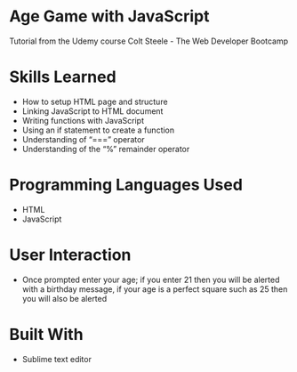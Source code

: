 # Age Game with JavaScript
Tutorial from the Udemy course Colt Steele - The Web Developer Bootcamp

# Skills Learned 
- How to setup HTML page and structure
- Linking JavaScript to HTML document
- Writing functions with JavaScript
- Using an if statement to create a function
- Understanding of “===” operator 
- Understanding of the “%” remainder operator

# Programming Languages Used
- HTML
- JavaScript

# User Interaction
- Once prompted enter your age;  if you enter 21 then you will be alerted with a birthday message, if your age is a perfect square such as 25 then you will also be alerted

# Built With
- Sublime text editor
